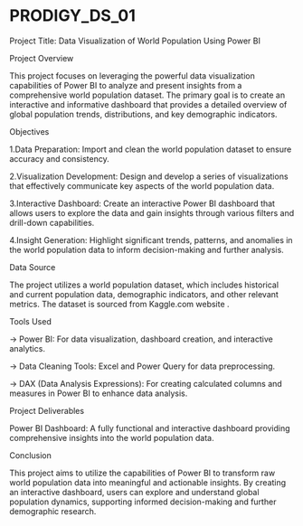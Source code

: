 # PRODIGY_DS_01
Project Title:  Data Visualization of World Population Using Power BI

Project Overview

This project focuses on leveraging the powerful data visualization capabilities of Power BI to analyze and present insights from a comprehensive world population dataset. The primary goal is to create an interactive and informative dashboard that provides a detailed overview of global population trends, distributions, and key demographic indicators.

Objectives

1.Data Preparation: Import and clean the world population dataset to ensure accuracy and consistency.

2.Visualization Development: Design and develop a series of visualizations that effectively communicate key aspects of the world population data.


3.Interactive Dashboard: Create an interactive Power BI dashboard that allows users to explore the data and gain insights through various filters and drill-down capabilities.

4.Insight Generation: Highlight significant trends, patterns, and anomalies in the world population data to inform decision-making and further analysis.

Data Source

The project utilizes a world population dataset, which includes historical and current population data, demographic indicators, and other relevant metrics. The dataset is sourced from Kaggle.com website .

Tools Used

-> Power BI: For data visualization, dashboard creation, and interactive analytics.

-> Data Cleaning Tools: Excel and Power Query for data preprocessing.

-> DAX (Data Analysis Expressions): For creating calculated columns and measures in Power BI to enhance data analysis.

Project Deliverables

 Power BI Dashboard: A fully functional and interactive dashboard providing comprehensive insights into the world population data.


Conclusion

This project aims to utilize the capabilities of Power BI to transform raw world population data into meaningful and actionable insights. By creating an interactive dashboard, users can explore and understand global population dynamics, supporting informed decision-making and further demographic research.

